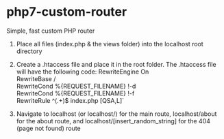 # php7-custom-router
Simple, fast custom PHP router

1) Place all files (index.php & the views folder) into the localhost root directory
2) Create a .htaccess file and place it in the root folder. The .htaccess file will have the following code: 
RewriteEngine On<br>
RewriteBase /<br>
RewriteCond %{REQUEST_FILENAME} !-d<br>
RewriteCond %{REQUEST_FILENAME} !-f<br>
RewriteRule ^(.+)$ index.php [QSA,L]`

3) Navigate to localhost (or localhost/) for the main route, localhost/about for the about route, and localhost/[insert_random_string] for the 404 (page not found) route
